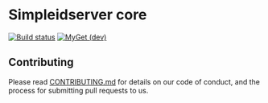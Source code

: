 # Simpleidserver core

[![Build status](https://ci.appveyor.com/api/projects/status/vy22oyi134x321ah?svg=true)](https://ci.appveyor.com/project/simpleidserver/simpleidserver-core)
[![MyGet (dev)](https://img.shields.io/myget/simpleidserver/v/SimpleIdServer.OpenID.svg)](http://myget.org/gallery/automapperdev)

## Contributing

Please read [CONTRIBUTING.md](CONTRIBUTING.md) for details on our code of conduct, and the process for submitting pull requests to us.